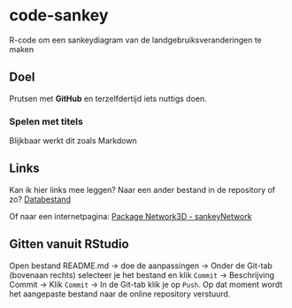 # code-sankey
R-code om een sankeydiagram van de landgebruiksveranderingen te maken

## Doel

Prutsen met **GitHub** en terzelfdertijd iets nuttigs doen.

### Spelen met titels

Blijkbaar werkt dit zoals Markdown

## Links

Kan ik hier links mee leggen? Naar een ander bestand in de repository of zo?
[Databestand](Sankey_test.csv)

Of naar een internetpagina: [Package Network3D - sankeyNetwork](https://www.rdocumentation.org/packages/networkD3/versions/0.4/topics/sankeyNetwork)

## Gitten vanuit RStudio

Open bestand README.md -> doe de aanpassingen -> Onder de Git-tab (bovenaan rechts) selecteer je het bestand 
en klik `Commit` -> Beschrijving Commit -> Klik `Commit` -> In de Git-tab klik je op `Push`. Op dat moment 
wordt het aangepaste bestand naar de online repository verstuurd.